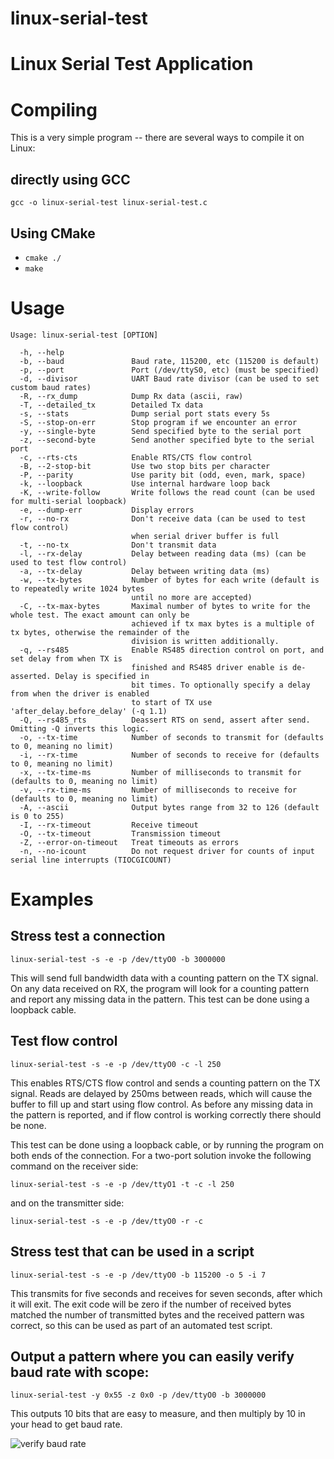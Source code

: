 # linux-serial-test

# Linux Serial Test Application

# Compiling

This is a very simple program -- there are several ways to compile it on Linux:

## directly using GCC

`gcc -o linux-serial-test linux-serial-test.c`

## Using CMake

- `cmake ./`
- `make`

# Usage
```
Usage: linux-serial-test [OPTION]

  -h, --help
  -b, --baud               Baud rate, 115200, etc (115200 is default)
  -p, --port               Port (/dev/ttyS0, etc) (must be specified)
  -d, --divisor            UART Baud rate divisor (can be used to set custom baud rates)
  -R, --rx_dump            Dump Rx data (ascii, raw)
  -T, --detailed_tx        Detailed Tx data
  -s, --stats              Dump serial port stats every 5s
  -S, --stop-on-err        Stop program if we encounter an error
  -y, --single-byte        Send specified byte to the serial port
  -z, --second-byte        Send another specified byte to the serial port
  -c, --rts-cts            Enable RTS/CTS flow control
  -B, --2-stop-bit         Use two stop bits per character
  -P, --parity             Use parity bit (odd, even, mark, space)
  -k, --loopback           Use internal hardware loop back
  -K, --write-follow       Write follows the read count (can be used for multi-serial loopback)
  -e, --dump-err           Display errors
  -r, --no-rx              Don't receive data (can be used to test flow control)
                           when serial driver buffer is full
  -t, --no-tx              Don't transmit data
  -l, --rx-delay           Delay between reading data (ms) (can be used to test flow control)
  -a, --tx-delay           Delay between writing data (ms)
  -w, --tx-bytes           Number of bytes for each write (default is to repeatedly write 1024 bytes
                           until no more are accepted)
  -C, --tx-max-bytes       Maximal number of bytes to write for the whole test. The exact amount can only be
                           achieved if tx max bytes is a multiple of tx bytes, otherwise the remainder of the
                           division is written additionally.
  -q, --rs485              Enable RS485 direction control on port, and set delay from when TX is
                           finished and RS485 driver enable is de-asserted. Delay is specified in
                           bit times. To optionally specify a delay from when the driver is enabled
                           to start of TX use 'after_delay.before_delay' (-q 1.1)
  -Q, --rs485_rts          Deassert RTS on send, assert after send. Omitting -Q inverts this logic.
  -o, --tx-time            Number of seconds to transmit for (defaults to 0, meaning no limit)
  -i, --rx-time            Number of seconds to receive for (defaults to 0, meaning no limit)
  -x, --tx-time-ms         Number of milliseconds to transmit for (defaults to 0, meaning no limit)
  -v, --rx-time-ms         Number of milliseconds to receive for (defaults to 0, meaning no limit)
  -A, --ascii              Output bytes range from 32 to 126 (default is 0 to 255)
  -I, --rx-timeout         Receive timeout
  -O, --tx-timeout         Transmission timeout
  -Z, --error-on-timeout   Treat timeouts as errors
  -n, --no-icount          Do not request driver for counts of input serial line interrupts (TIOCGICOUNT)
```

# Examples

## Stress test a connection

    linux-serial-test -s -e -p /dev/ttyO0 -b 3000000

This will send full bandwidth data with a counting pattern on the TX signal.
On any data received on RX, the program will look for a counting pattern and
report any missing data in the pattern. This test can be done using a loopback
cable.

## Test flow control

    linux-serial-test -s -e -p /dev/ttyO0 -c -l 250

This enables RTS/CTS flow control and sends a counting pattern on the TX signal.
Reads are delayed by 250ms between reads, which will cause the buffer to fill up
and start using flow control. As before any missing data in the pattern is
reported, and if flow control is working correctly there should be none.

This test can be done using a loopback cable, or by running the program on both
ends of the connection. For a two-port solution invoke the following command on
the receiver side:

    linux-serial-test -s -e -p /dev/ttyO1 -t -c -l 250

and on the transmitter side:

    linux-serial-test -s -e -p /dev/ttyO0 -r -c

## Stress test that can be used in a script

    linux-serial-test -s -e -p /dev/ttyO0 -b 115200 -o 5 -i 7

This transmits for five seconds and receives for seven seconds, after which it
will exit. The exit code will be zero if the number of received bytes matched
the number of transmitted bytes and the received pattern was correct, so this
can be used as part of an automated test script.

## Output a pattern where you can easily verify baud rate with scope:

    linux-serial-test -y 0x55 -z 0x0 -p /dev/ttyO0 -b 3000000

This outputs 10 bits that are easy to measure, and then multiply by 10
in your head to get baud rate.

![verify baud rate](https://github.com/cbrake/linux-serial-test/blob/master/measure-baud-rate-example.png)
